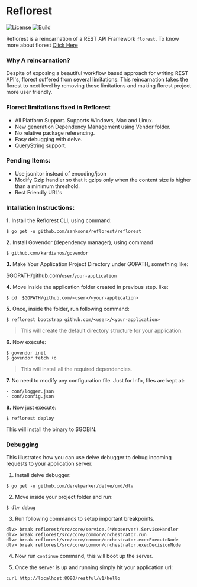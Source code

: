 # Reflorest
[![License](http://img.shields.io/badge/license-mit-blue.svg?style=flat-square)](https://raw.githubusercontent.com/sanksons/reflorest/master/LICENSE)
[![Build](https://api.travis-ci.org/sanksons/reflorest.svg?branch=master)](https://travis-ci.org/sanksons/reflorest)




Reflorest is a reincarnation of a REST API Framework `florest`. To know more about florest 
[Click Here](https://github.com/jabong/florest-core)

### Why A reincarnation?

Despite of exposing a beautiful workflow based approach for writing REST API's, florest suffered from several limitations. This reincarnation takes the florest to next level by removing those limitations and making florest project
more user friendly. 

### Florest limitations fixed in Reflorest
- All Platform Support. Supports Windows, Mac and Linux.
- New generation Dependency Management using Vendor folder.
- No relative package referencing.
- Easy debugging with delve.
- QueryString support.

### Pending Items:
- Use jsonitor instead of encoding/json
- Modify Gzip handler so that it gzips only when the content size is higher than a minimum threshold.
- Rest Friendly URL's

### Intallation Instructions:

**1.** Install the Reflorest CLI, using command:
```
$ go get -u github.com/sanksons/reflorest/reflorest
```
**2.** Install Govendor (dependency manager), using command
```
$ github.com/kardianos/govendor
```
**3.** Make Your Application Project Directory under GOPATH, something like:

 $GOPATH/github.com/```user```/```your-application```

**4.** Move inside the application folder created in previous step. like:
```
$ cd  $GOPATH/github.com/<user>/<your-application>
```
**5.** Once, inside the folder, run following command:
```
$ reflorest bootstrap github.com/<user>/<your-application>
```
>This will create the default directory structure for your application.

**6.** Now execute:
```
$ govendor init
$ govendor fetch +o
```
> This will install all the required dependencies.

**7.** No need to modify any configuration file. Just for Info, files are kept at:
```
- conf/logger.json
- conf/config.json
```

**8.** Now just execute:
```
$ reflorest deploy
```
This will install the binary to $GOBIN. 

### Debugging

This illustrates how you can use delve debugger to debug incoming requests to your application server.

1. Install delve debugger:
```
$ go get -u github.com/derekparker/delve/cmd/dlv
```
2. Move inside your project folder and run:
```
$ dlv debug
```
3. Run following commands to setup important breakpoints. 
```
dlv> break reflorest/src/core/service.(*Webserver).ServiceHandler
dlv> break reflorest/src/core/common/orchestrator.run
dlv> break reflorest/src/core/common/orchestrator.execExecuteNode
dlv> break reflorest/src/core/common/orchestrator.execDecisionNode
```
4. Now run ```continue``` command, this will boot up the server.

5. Once the server is up and running simply hit your application url:
```
curl http://localhost:8080/restful/v1/hello
``` 



